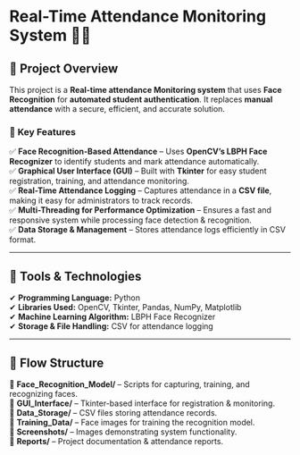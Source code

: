 # Real-Time Attendance Monitoring System 📸📝  

## 📍 Project Overview  
This project is a **Real-time attendance Monitoring system** that uses **Face Recognition** for **automated student authentication**. It replaces **manual attendance** with a secure, efficient, and accurate solution.  

### 🔹 **Key Features**
✅ **Face Recognition-Based Attendance** – Uses **OpenCV’s LBPH Face Recognizer** to identify students and mark attendance automatically.  
✅ **Graphical User Interface (GUI)** – Built with **Tkinter** for easy student registration, training, and attendance monitoring.  
✅ **Real-Time Attendance Logging** – Captures attendance in a **CSV file**, making it easy for administrators to track records.  
✅ **Multi-Threading for Performance Optimization** – Ensures a fast and responsive system while processing face detection & recognition.  
✅ **Data Storage & Management** – Stores attendance logs efficiently in CSV format.  

---

## 📍 Tools & Technologies  
✔ **Programming Language:** Python  
✔ **Libraries Used:** OpenCV, Tkinter, Pandas, NumPy, Matplotlib  
✔ **Machine Learning Algorithm:** LBPH Face Recognizer  
✔ **Storage & File Handling:** CSV for attendance logging  

---

## 📍 Flow Structure  
📂 **Face_Recognition_Model/** – Scripts for capturing, training, and recognizing faces.  
📂 **GUI_Interface/** – Tkinter-based interface for registration & monitoring.  
📂 **Data_Storage/** – CSV files storing attendance records.  
📂 **Training_Data/** – Face images for training the recognition model.  
📂 **Screenshots/** – Images demonstrating system functionality.  
📂 **Reports/** – Project documentation & attendance reports.  
